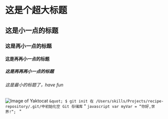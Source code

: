 # 这是个超大标题
## 这是小一点的标题
### 这是再小一点的标题
#### 这是再再小一点的标题
##### 这是再再再小一点的标题
###### 这是最小的标题了，have fun
![Image of Yaktocat](https://octodex.github.com/images/yaktocat.png)
`` &quot;
$ git init
在 /Users/skills/Projects/recipe-repository/.git/中初始化空 Git 存储库
`` &quot;
``javascript
var myVar = “你好,世界!”;
`` &quot;
